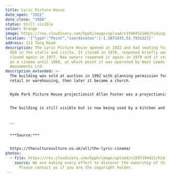 ```yaml
---
title: Lyric Picture House
date_open: "1922"
date_close: "1988"
status: Still visible
colour: Orange
image: https://res.cloudinary.com/hpph/image/upload/v1596451160/hidinginplainsight/lyricpicturehouse.svg
location: '{"type":"Point","coordinates":[-1.5871435,53.793132]}'
address: 113 Tong Road
description: The Lyric Picture House opened in 1922 and had seating for around
  950 in the stalls and circle. It closed in 1976, reopened briefly and then
  closed again in 1977. New owners reopened it again in 1979 and it stayed open
  as a cinema until 1988, at which point it was operated by West Leeds
  Amusements Ltd.
description_extended: >-
  The building was sold at auction in 1992 with planning permission for either
  retail or warehousing, then later it became a church. 


  Hyde Park Picture House projectionist Allan Foster was a projectionist at the Lyric for several years. In September 2011, he and artist Lucy Skaer were given access to former cinema and they the got the projectors working again for an art-led piece commissioned by Pavillion. It was called 'Film for an Abandoned Projector'. The two Kalee 20 projectors had been left in place all this time and this type of projector was apparently manufactured in Leeds between 1947 and 1953, adding to the significance of the piece.


  The building is still visible but is now being used by a kitchen and bathroom manfacturer.


  __


  ***Source:***


  https://theculturevulture.co.uk/all/the-lyric-cinema/
photos:
  - file: https://res.cloudinary.com/hpph/image/upload/v1597394421/hidinginplainsight/Lyric_Picture_House.jpg
    source: We are making every effort to discover the ownership of this photo.
      Please contact us if you are the copyright holder.
---
```

